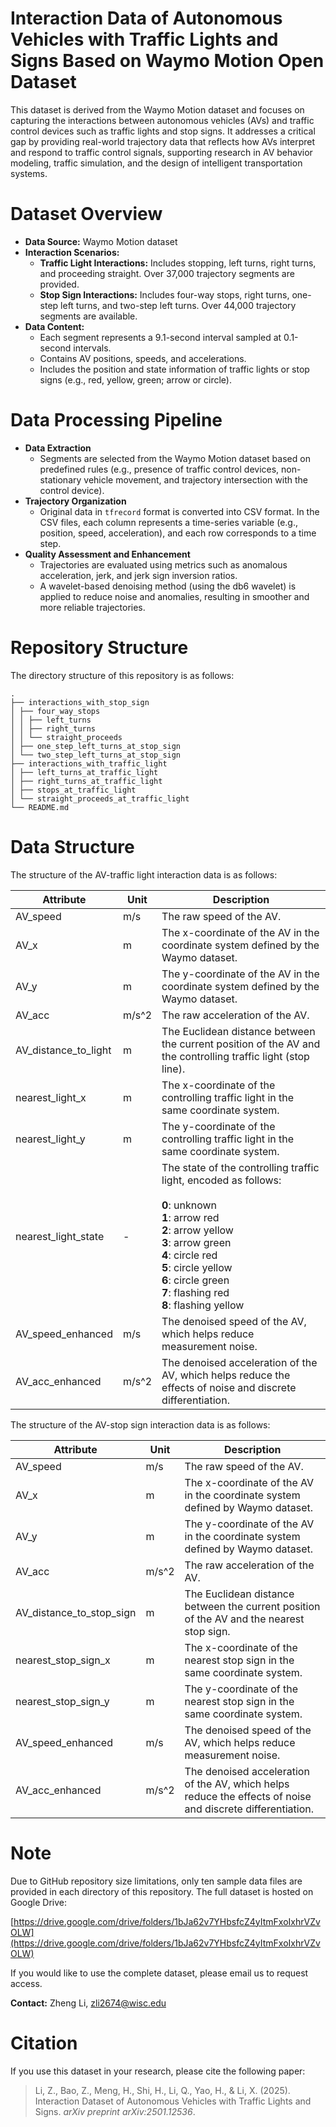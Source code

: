 # Interaction Data of Autonomous Vehicles with Traffic Lights and Signs Based on Waymo Motion Open Dataset

This dataset is derived from the Waymo Motion dataset and focuses on capturing the interactions between autonomous vehicles (AVs) and traffic control devices such as traffic lights and stop signs. It addresses a critical gap by providing real-world trajectory data that reflects how AVs interpret and respond to traffic control signals, supporting research in AV behavior modeling, traffic simulation, and the design of intelligent transportation systems.

# Dataset Overview

- **Data Source:** Waymo Motion dataset
- **Interaction Scenarios:**
  - **Traffic Light Interactions:** Includes stopping, left turns, right turns, and proceeding straight. Over 37,000 trajectory segments are provided.
  - **Stop Sign Interactions:** Includes four-way stops, right turns, one-step left turns, and two-step left turns. Over 44,000 trajectory segments are available.
- **Data Content:**
  - Each segment represents a 9.1-second interval sampled at 0.1-second intervals.
  - Contains AV positions, speeds, and accelerations.
  - Includes the position and state information of traffic lights or stop signs (e.g., red, yellow, green; arrow or circle).

# Data Processing Pipeline

- **Data Extraction**
  - Segments are selected from the Waymo Motion dataset based on predefined rules (e.g., presence of traffic control devices, non-stationary vehicle movement, and trajectory intersection with the control device).
- **Trajectory Organization**
  - Original data in `tfrecord` format is converted into CSV format. In the CSV files, each column represents a time-series variable (e.g., position, speed, acceleration), and each row corresponds to a time step.
- **Quality Assessment and Enhancement**
  - Trajectories are evaluated using metrics such as anomalous acceleration, jerk, and jerk sign inversion ratios.
  - A wavelet-based denoising method (using the db6 wavelet) is applied to reduce noise and anomalies, resulting in smoother and more reliable trajectories.

# Repository Structure

The directory structure of this repository is as follows:

```
.
├── interactions_with_stop_sign
│ ├── four_way_stops
│ │ ├── left_turns
│ │ ├── right_turns
│ │ └── straight_proceeds
│ ├── one_step_left_turns_at_stop_sign
│ └── two_step_left_turns_at_stop_sign
├── interactions_with_traffic_light
│ ├── left_turns_at_traffic_light
│ ├── right_turns_at_traffic_light
│ ├── stops_at_traffic_light
│ └── straight_proceeds_at_traffic_light
└── README.md
```

# Data Structure

The structure of the AV-traffic light interaction data is as follows:

| Attribute            | Unit  | Description                                                                                                                                                                                                                                                                 |
| -------------------- | ----- | --------------------------------------------------------------------------------------------------------------------------------------------------------------------------------------------------------------------------------------------------------------------------- |
| AV_speed             | m/s   | The raw speed of the AV.                                                                                                                                                                                                                                                    |
| AV_x                 | m     | The x-coordinate of the AV in the coordinate system defined by the Waymo dataset.                                                                                                                                                                                           |
| AV_y                 | m     | The y-coordinate of the AV in the coordinate system defined by the Waymo dataset.                                                                                                                                                                                           |
| AV_acc               | m/s^2 | The raw acceleration of the AV.                                                                                                                                                                                                                                             |
| AV_distance_to_light | m     | The Euclidean distance between the current position of the AV and the controlling traffic light (stop line).                                                                                                                                                                |
| nearest_light_x      | m     | The x-coordinate of the controlling traffic light in the same coordinate system.                                                                                                                                                                                            |
| nearest_light_y      | m     | The y-coordinate of the controlling traffic light in the same coordinate system.                                                                                                                                                                                            |
| nearest_light_state  | -     | The state of the controlling traffic light, encoded as follows:<br><br>**0**: unknown<br>**1**: arrow red<br>**2**: arrow yellow<br>**3**: arrow green<br>**4**: circle red<br>**5**: circle yellow<br>**6**: circle green<br>**7**: flashing red<br>**8**: flashing yellow |
| AV_speed_enhanced    | m/s   | The denoised speed of the AV, which helps reduce measurement noise.                                                                                                                                                                                                         |
| AV_acc_enhanced      | m/s^2 | The denoised acceleration of the AV, which helps reduce the effects of noise and discrete differentiation.                                                                                                                                                                  |

The structure of the AV-stop sign interaction data is as follows:

| Attribute                | Unit  | Description                                                                                                |
| ------------------------ | ----- | ---------------------------------------------------------------------------------------------------------- |
| AV_speed                 | m/s   | The raw speed of the AV.                                                                                   |
| AV_x                     | m     | The x-coordinate of the AV in the coordinate system defined by Waymo dataset.                              |
| AV_y                     | m     | The y-coordinate of the AV in the coordinate system defined by Waymo dataset.                              |
| AV_acc                   | m/s^2 | The raw acceleration of the AV.                                                                            |
| AV_distance_to_stop_sign | m     | The Euclidean distance between the current position of the AV and the nearest stop sign.                   |
| nearest_stop_sign_x      | m     | The x-coordinate of the nearest stop sign in the same coordinate system.                                   |
| nearest_stop_sign_y      | m     | The y-coordinate of the nearest stop sign in the same coordinate system.                                   |
| AV_speed_enhanced        | m/s   | The denoised speed of the AV, which helps reduce measurement noise.                                        |
| AV_acc_enhanced          | m/s^2 | The denoised acceleration of the AV, which helps reduce the effects of noise and discrete differentiation. |

# Note

Due to GitHub repository size limitations, only ten sample data files are provided in each directory of this repository. The full dataset is hosted on Google Drive:

[https://drive.google.com/drive/folders/1bJa62v7YHbsfcZ4yItmFxoIxhrVZvOLW](https://drive.google.com/drive/folders/1bJa62v7YHbsfcZ4yItmFxoIxhrVZvOLW)

If you would like to use the complete dataset, please email us to request access.

**Contact:** Zheng Li, zli2674@wisc.edu

# Citation

If you use this dataset in your research, please cite the following paper:

> Li, Z., Bao, Z., Meng, H., Shi, H., Li, Q., Yao, H., & Li, X. (2025). Interaction Dataset of Autonomous Vehicles with Traffic Lights and Signs. *arXiv preprint arXiv:2501.12536*.
